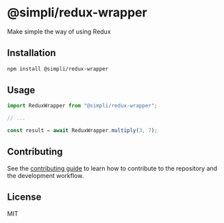# @simpli/redux-wrapper

Make simple the way of using Redux

## Installation

```sh
npm install @simpli/redux-wrapper
```

## Usage

```js
import ReduxWrapper from "@simpli/redux-wrapper";

// ...

const result = await ReduxWrapper.multiply(3, 7);
```

## Contributing

See the [contributing guide](CONTRIBUTING.md) to learn how to contribute to the repository and the development workflow.

## License

MIT
